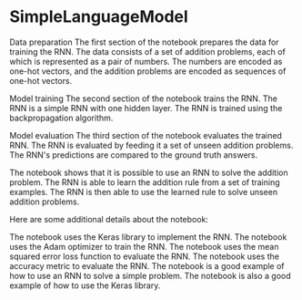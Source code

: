 # SimpleLanguageModel

Data preparation
The first section of the notebook prepares the data for training the RNN. The data consists of a set of addition problems, each of which is represented as a pair of numbers. The numbers are encoded as one-hot vectors, and the addition problems are encoded as sequences of one-hot vectors.

Model training
The second section of the notebook trains the RNN. The RNN is a simple RNN with one hidden layer. The RNN is trained using the backpropagation algorithm.

Model evaluation
The third section of the notebook evaluates the trained RNN. The RNN is evaluated by feeding it a set of unseen addition problems. The RNN's predictions are compared to the ground truth answers.

The notebook shows that it is possible to use an RNN to solve the addition problem. The RNN is able to learn the addition rule from a set of training examples. The RNN is then able to use the learned rule to solve unseen addition problems.

Here are some additional details about the notebook:

The notebook uses the Keras library to implement the RNN.
The notebook uses the Adam optimizer to train the RNN.
The notebook uses the mean squared error loss function to evaluate the RNN.
The notebook uses the accuracy metric to evaluate the RNN.
The notebook is a good example of how to use an RNN to solve a simple problem. The notebook is also a good example of how to use the Keras library.

